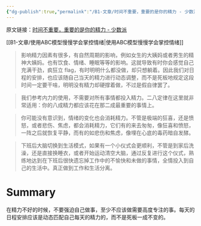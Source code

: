 ```yaml
---
{"dg-publish":true,"permalink":"/B1-文章/时间不重要，重要的是你的精力 - 少数派/"}
---
```



原文链接：[时间不重要，重要的是你的精力 - 少数派](https://sspai.com/post/82856)

[[B1-文章/使用ABC模型慢慢学会掌控情绪\|使用ABC模型慢慢学会掌控情绪]]

> 影响精力因素有很多，有自然周期的影响，例如女生的大姨妈或者男生的精神大姨妈。也有饮食、情绪、睡眠等等的影响。这就导致有时你会感觉自己充满干劲，疯狂立 flag，有时明明什么都没做，却只想躺着。因此我们对日程的安排，也应该随自己当天的精力进行动态调整，而不是死板地规定这段时间一定要干啥，明明没有精力却硬撑着做，不过是假自律罢了。

> 我们参考内力的使用，不需要对所有事情都投入精力。二八定律在这里就非常适用：你的八成精力都应该花在那二成最重要的事情上。

> 你可能没有意识到，情绪的变化也会消耗精力。不管是极端的狂喜，还是愤怒，或者悲伤、焦虑，都会消耗精力，它们有的来去匆匆，像狂喜和愤怒，一阵之后就恢复平静，而有的如悲伤和焦虑，像埋在心底的毒药暗自发酵。

> 下班后大脑切换到生活模式，如果有一个小仪式会更顺利，不管是到家后洗澡，还是直接换睡衣，或者开始运动清空大脑，通过反复进行这个仪式，熟练地达到在下班后很快遗忘掉工作中的不愉快和未做的事情，全情投入到自己的生活中。真正做到工作和生活分离。

# Summary

在精力不好的时候，不要强迫自己做事，至少不应该做需要高度专注的事。每天的日程安排应该是动态匹配自己每天的精力的，而不是死板一成不变的。
